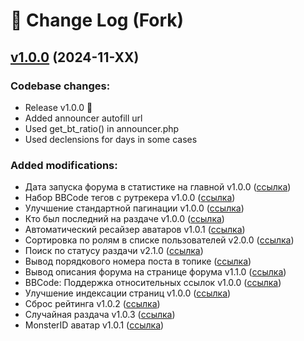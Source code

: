 # 📖 Change Log (Fork)

## [v1.0.0](https://github.com/belomaxorka/torrentpier-lts-fork/tree/v1.0.0) (2024-11-XX)

### Codebase changes:
- Release v1.0.0 🎉
- Added announcer autofill url
- Used get_bt_ratio() in announcer.php
- Used declensions for days in some cases
### Added modifications:
- Дата запуска форума в статистике на главной v1.0.0 ([ссылка](https://torrentpier.com/resources/data-zapuska-foruma-v-statistike-na-glavnoj.276/))
- Набор BBCode тегов с рутрекера v1.0.0 ([ссылка](https://torrentpier.com/resources/nabor-bbcode-tegov-s-rutrekera.283/))
- Улучшение стандартной пагинации v1.0.0 ([ссылка](https://torrentpier.com/resources/uluchshenie-standartnoj-paginacii.300/))
- Кто был последний на раздаче v1.0.0 ([ссылка](https://torrentpier.com/resources/kto-byl-poslednij-na-razdache.295/))
- Автоматический ресайзер аватаров v1.0.1 ([ссылка](https://torrentpier.com/resources/avtomaticheskij-resajzer-avatarov.294/))
- Сортировка по ролям в списке пользователей v2.0.0 ([ссылка](https://torrentpier.com/resources/sortirovka-po-roljam-v-spiske-polzovatelej.281/))
- Поиск по статусу раздачи v2.1.0 ([ссылка](https://torrentpier.com/resources/poisk-po-statusu-razdachi.161/))
- Вывод порядкового номера поста в топике ([ссылка](https://torrentpier.com/threads/vyvod-porjadkovogo-nomera-posta-v-topike.42192/))
- Вывод описания форума на странице форума v1.1.0 ([ссылка](https://torrentpier.com/threads/vyvod-opisanija-foruma-na-stranice-foruma.42142/))
- BBCode: Поддержка относительных ссылок v1.0.0 ([ссылка](https://torrentpier.com/resources/bbcode-podderzhka-otnositelnyx-ssylok.306/))
- Улучшение индексации страниц v1.0.0 ([ссылка](https://torrentpier.com/resources/uluchshenie-indeksacii-stranic.304/))
- Сброс рейтинга v1.0.2 ([ссылка](https://torrentpier.com/resources/sbros-rejtinga.298/))
- Случайная раздача v1.0.3 ([ссылка](https://torrentpier.com/resources/sluchajnaja-razdacha.277/))
- MonsterID аватар v1.0.1 ([ссылка](https://torrentpier.com/resources/monsterid-avatar.299/))
